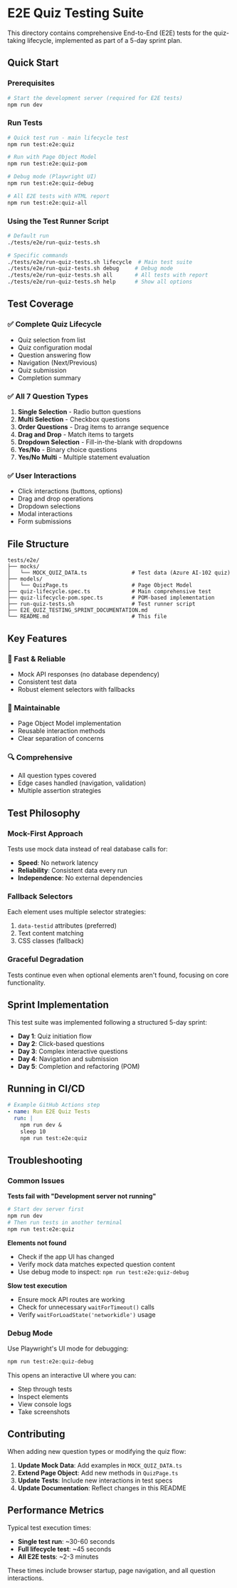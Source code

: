 # E2E Quiz Testing Suite

This directory contains comprehensive End-to-End (E2E) tests for the quiz-taking lifecycle, implemented as part of a 5-day sprint plan.

## Quick Start

### Prerequisites
```bash
# Start the development server (required for E2E tests)
npm run dev
```

### Run Tests
```bash
# Quick test run - main lifecycle test
npm run test:e2e:quiz

# Run with Page Object Model
npm run test:e2e:quiz-pom

# Debug mode (Playwright UI)
npm run test:e2e:quiz-debug

# All E2E tests with HTML report
npm run test:e2e:quiz-all
```

### Using the Test Runner Script
```bash
# Default run
./tests/e2e/run-quiz-tests.sh

# Specific commands
./tests/e2e/run-quiz-tests.sh lifecycle  # Main test suite
./tests/e2e/run-quiz-tests.sh debug     # Debug mode
./tests/e2e/run-quiz-tests.sh all       # All tests with report
./tests/e2e/run-quiz-tests.sh help      # Show all options
```

## Test Coverage

### ✅ Complete Quiz Lifecycle
- Quiz selection from list
- Quiz configuration modal
- Question answering flow
- Navigation (Next/Previous)
- Quiz submission
- Completion summary

### ✅ All 7 Question Types
1. **Single Selection** - Radio button questions
2. **Multi Selection** - Checkbox questions  
3. **Order Questions** - Drag items to arrange sequence
4. **Drag and Drop** - Match items to targets
5. **Dropdown Selection** - Fill-in-the-blank with dropdowns
6. **Yes/No** - Binary choice questions
7. **Yes/No Multi** - Multiple statement evaluation

### ✅ User Interactions
- Click interactions (buttons, options)
- Drag and drop operations
- Dropdown selections
- Modal interactions
- Form submissions

## File Structure

```
tests/e2e/
├── mocks/
│   └── MOCK_QUIZ_DATA.ts              # Test data (Azure AI-102 quiz)
├── models/
│   └── QuizPage.ts                    # Page Object Model
├── quiz-lifecycle.spec.ts             # Main comprehensive test
├── quiz-lifecycle-pom.spec.ts         # POM-based implementation
├── run-quiz-tests.sh                  # Test runner script
├── E2E_QUIZ_TESTING_SPRINT_DOCUMENTATION.md
└── README.md                          # This file
```

## Key Features

### 🚀 Fast & Reliable
- Mock API responses (no database dependency)
- Consistent test data
- Robust element selectors with fallbacks

### 🧩 Maintainable
- Page Object Model implementation
- Reusable interaction methods
- Clear separation of concerns

### 🔍 Comprehensive
- All question types covered
- Edge cases handled (navigation, validation)
- Multiple assertion strategies

## Test Philosophy

### Mock-First Approach
Tests use mock data instead of real database calls for:
- **Speed**: No network latency
- **Reliability**: Consistent data every run
- **Independence**: No external dependencies

### Fallback Selectors
Each element uses multiple selector strategies:
1. `data-testid` attributes (preferred)
2. Text content matching
3. CSS classes (fallback)

### Graceful Degradation
Tests continue even when optional elements aren't found, focusing on core functionality.

## Sprint Implementation

This test suite was implemented following a structured 5-day sprint:

- **Day 1**: Quiz initiation flow
- **Day 2**: Click-based questions
- **Day 3**: Complex interactive questions  
- **Day 4**: Navigation and submission
- **Day 5**: Completion and refactoring (POM)

## Running in CI/CD

```yaml
# Example GitHub Actions step
- name: Run E2E Quiz Tests
  run: |
    npm run dev &
    sleep 10
    npm run test:e2e:quiz
```

## Troubleshooting

### Common Issues

**Tests fail with "Development server not running"**
```bash
# Start dev server first
npm run dev
# Then run tests in another terminal
npm run test:e2e:quiz
```

**Elements not found**
- Check if the app UI has changed
- Verify mock data matches expected question content
- Use debug mode to inspect: `npm run test:e2e:quiz-debug`

**Slow test execution**
- Ensure mock API routes are working
- Check for unnecessary `waitForTimeout()` calls
- Verify `waitForLoadState('networkidle')` usage

### Debug Mode
Use Playwright's UI mode for debugging:
```bash
npm run test:e2e:quiz-debug
```

This opens an interactive UI where you can:
- Step through tests
- Inspect elements
- View console logs
- Take screenshots

## Contributing

When adding new question types or modifying the quiz flow:

1. **Update Mock Data**: Add examples in `MOCK_QUIZ_DATA.ts`
2. **Extend Page Object**: Add new methods in `QuizPage.ts`
3. **Update Tests**: Include new interactions in test specs
4. **Update Documentation**: Reflect changes in this README

## Performance Metrics

Typical test execution times:
- **Single test run**: ~30-60 seconds
- **Full lifecycle test**: ~45 seconds
- **All E2E tests**: ~2-3 minutes

These times include browser startup, page navigation, and all question interactions.
